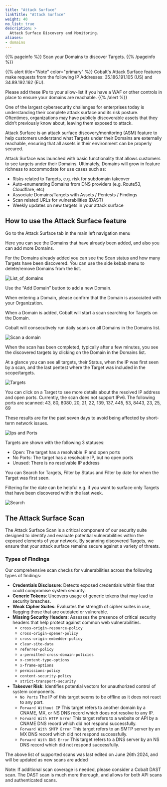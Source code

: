 ```yaml
---
title: "Attack Surface"
linkTitle: "Attack Surface"
weight: 40
no_list: true
description: >
  Attack Surface Discovery and Monitoring.
aliases:
- domains
---
```


{{% pageinfo %}}
Scan your Domains to discover Targets.
{{% /pageinfo %}}

{{% alert title="Note" color="primary" %}} Cobalt's Attack Surface features make requests from the following IP Addresses: 35.186.191.105 (US) and 34.89.192.162 (EU).

Please add these IPs to your allow-list if you have a WAF or other controls in place to ensure your domains are reachable.
{{% /alert %}}

One of the largest cybersecurity challenges for enterprises today is understanding their complete attack surface and its risk posture. Oftentimes, organizations may have publicly discoverable assets that they didn’t previously know about, leaving them exposed to attack.

Attack Surface is an attack surface discovery/monitoring (ASM) feature to help customers understand what Targets under their Domains are externally reachable, ensuring that all assets in their environment can be properly secured.

Attack Surface was launched with basic functionality that allows customers to see targets under their Domains. Ultimately, Domains will grow in feature richness to accommodate for use cases such as:

- Risks related to Targets, e.g. risk for subdomain takeover
- Auto-enumerating Domains from DNS providers (e.g. Route53, Cloudflare, etc)
- Associate Domains/Targets with Assets / Pentests / Findings
- Scan related URLs for vulnerabilities (DAST)
- Weekly updates on new targets in your attack surface

## How to use the Attack Surface feature

Go to the Attack Surface tab in the main left navigation menu

Here you can see the Domains that have already been added, and also you can add more Domains.

For the Domains already added you can see the Scan status and how many Targets have been discovered. You can use the side kebab menu to delete/remove Domains from the list.

![List_of_domains](/deepdive/listofdomains.png "List_of_domains")

Use the “Add Domain” button to add a new Domain.

When entering a Domain, please confirm that the Domain is associated with your Organization.

When a Domain is added, Cobalt will start a scan searching for Targets on the Domain.

Cobalt will consecutively run daily scans on all Domains in the Domains list.

![Scan a domain](/deepdive/scanadomain.png "Scan a Domain")

When the scan has been completed, typically after a few minutes, you see the discovered targets by clicking on the Domain in the Domains list.

At a glance you can see all targets, their Status, when the IP was first seen by a scan, and the last pentest where the Target was included in the scope/targets.

![Targets](/deepdive/targets.png "List of Targets")

You can click on a Target to see more details about the resolved IP address and open ports. Currently, the scan does not support IPv6. The following ports are scanned: 43, 80, 8080, 20, 21, 22, 139, 137, 445, 53, 8443, 23, 25, 69

These results are for the past seven days to avoid being affected by short-term network issues.

![Ips and Ports](/deepdive/ipsandports.png "IPs and Ports")

Targets are shown with the following 3 statuses:

- Open: The target has a resolvable IP and open ports
- No Ports: The target has a resolvable IP, but no open ports
- Unused: There is no resolvable IP address

You can Search for Targets, Filter by Status and Filter by date for when the Target was first seen.

Filtering for the date can be helpful e.g. if you want to surface only Targets that have been discovered within the last week.

![Search](/deepdive/search.png "Search")

## The Attack Surface Scan

The Attack Surface Scan is a critical component of our security suite designed to identify and evaluate potential vulnerabilities within the exposed elements of your network. By scanning discovered Targets, we ensure that your attack surface remains secure against a variety of threats.

### Types of Findings

Our comprehensive scan checks for vulnerabilities across the following types of findings:

- **Credentials Disclosure**: Detects exposed credentials within files that could compromise system security.
- **Generic Tokens**: Uncovers usage of generic tokens that may lead to security breaches.
- **Weak Cipher Suites**: Evaluates the strength of cipher suites in use, flagging those that are outdated or vulnerable.
- **Missing Security Headers**: Assesses the presence of critical security headers that help protect against common web vulnerabilities.
  - `cross-origin-resource-policy`
  - `cross-origin-opener-policy`
  - `cross-origin-embedder-policy`
  - `clear-site-data`
  - `referrer-policy`
  - `x-permitted-cross-domain-policies`
  - `x-content-type-options`
  - `x-frame-options`
  - `permissions-policy`
  - `content-security-policy`
  - `strict-transport-security`
- **Takeover Risk**: Identifies potential vectors for unauthorized control of system components.
  - `No Ports` The IP of this target seems to be offline as it does not react to any port.
  - `Forward Without IP` This target refers to another domain by a CNAME, MX, or NS DNS record which does not resolve to any IP.
  - `Forward With HTTP Error` This target refers to a website or API by a CNAME DNS record which did not respond successfully.
  - `Forward With SMTP Error` This target refers to an SMTP server by an MX DNS record which did not respond successfully.
  - `Forward With DNS Error` This target refers to a DNS server by an NS DNS record which did not respond successfully.

The above list of supported scans was last edited on June 26th 2024, and will be updated as new scans are added

Note: If additional scan coverage is needed, please consider a Cobalt DAST scan. The DAST scan is much more thorough, and allows for both API scans and authenticated scans.
